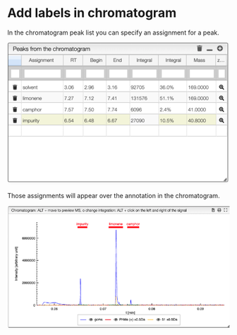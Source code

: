 # Add labels in chromatogram

In the chromatogram peak list you can specify an assignment for a peak.

<img src="./assignment.png" />

Those assignments will appear over the annotation in the chromatogram.

<img src="./annotations.png" />
